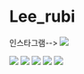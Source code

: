 # Lee_rubi
<!--베이스
<a href="①버튼을 눌렀을 때 이동할 링크" target="_blank">
<img src="https://img.shields.io/badge/②뱃지레이블-③배경색?style=④뱃지모양&logo=⑤로고&logoColor=로고색상"/></a>
-->

인스타그램-->
<a href="https://www.instagram.com/reel/DOjVV2PjHPp/?igsh=YzM1eDcyOTBoeW1r" target="_blank">
<img src="https://img.shields.io/badge/Instagram-000?style=social&logo=instagram&logoColor=E4405F"/></a>

<!--블로그-->

<a href="https://blog.naver.com/shelby_0701" target="_blank">
<a href="https://blog.naver.com/lio97" target="_blank"><img src="https://img.shields.io/badge/Blog-000?style=social&logo=naver&logoColor=03C75A"/></a>

<!--HTML-->
<img src="https://img.shields.io/badge/HTML5-E34F26?style=for-the-badge&logo=html5&logoColor=FFF"/>

<!--CSS-->
<img src="https://img.shields.io/badge/CSS3-1572B6?style=for-the-badge&logo=css3&logoColor=FFF"/> 


<!--Jquery-->
<img src="https://img.shields.io/badge/jquery-0769AD?style=for-the-badge&logo=jquery&logoColor=FFF"/> 


<!--GitHub-->

<a href="①버튼을 눌렀을 때 이동할 링크" target="_blank">
<img src="https://img.shields.io/badge/GitHub-EAEAEA?style=for-the-badge&logo=github&logoColor=000"/> 
